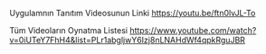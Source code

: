 Uygulamnın Tanıtım Videosunun Linki
https://youtu.be/ftn0lvJL-To

Tüm Videoların Oynatma Listesi
https://www.youtube.com/watch?v=0iUTeY7FhH4&list=PLr1abgljwY6Izj8nLNAHdWf4qpkRguJBR
